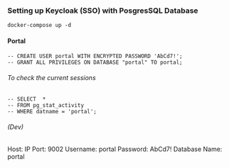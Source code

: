 ### Setting up Keycloak (SSO) with PosgresSQL Database

```
docker-compose up -d
```

#### Portal

```
-- CREATE USER portal WITH ENCRYPTED PASSWORD 'AbCd7!';
-- GRANT ALL PRIVILEGES ON DATABASE "portal" TO portal;
```

###### To check the current sessions

```
-- SELECT  *
-- FROM pg_stat_activity
-- WHERE datname = 'portal';
```

###### (Dev)
Host: IP
Port: 9002
Username: portal
Password: AbCd7!
Database Name: portal
